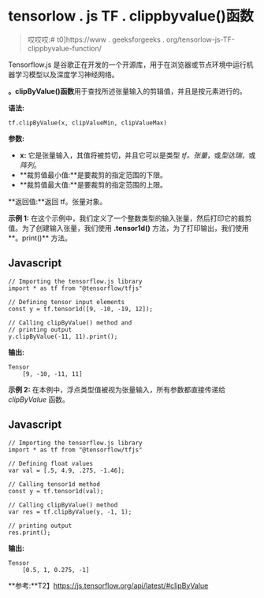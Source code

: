 # tensorlow . js TF . clippbyvalue()函数

> 哎哎哎:# t0]https://www . geeksforgeeks . org/tensorlow-js-TF-clippbyvalue-function/

Tensorflow.js 是谷歌正在开发的一个开源库，用于在浏览器或节点环境中运行机器学习模型以及深度学习神经网络。

**。clipByValue()函数**用于查找所述张量输入的剪辑值，并且是按元素进行的。

**语法:**

```
tf.clipByValue(x, clipValueMin, clipValueMax)
```

**参数:**

*   **x:** 它是张量输入，其值将被剪切，并且它可以是类型 *tf。张量*，或*型达瑞*，或*阵列*。
*   **裁剪值最小值:**是要裁剪的指定范围的下限。
*   **裁剪值最大值:**是要裁剪的指定范围的上限。

**返回值:**返回 tf。张量对象。

**示例 1:** 在这个示例中，我们定义了一个整数类型的输入张量，然后打印它的裁剪值。为了创建输入张量，我们使用 **.tensor1d()** 方法，为了打印输出，我们使用**。print()** 方法。

## Javascript

```
// Importing the tensorflow.js library
import * as tf from "@tensorflow/tfjs"

// Defining tensor input elements
const y = tf.tensor1d([9, -10, -19, 12]);

// Calling clipByValue() method and
// printing output
y.clipByValue(-11, 11).print();
```

**输出:**

```
Tensor
    [9, -10, -11, 11]
```

**示例 2:** 在本例中，浮点类型值被视为张量输入，所有参数都直接传递给 *clipByValue* 函数。

## Javascript

```
// Importing the tensorflow.js library 
import * as tf from "@tensorflow/tfjs"

// Defining float values
var val = [.5, 4.9, .275, -1.46];

// Calling tensor1d method
const y = tf.tensor1d(val);

// Calling clipByValue() method
var res = tf.clipByValue(y, -1, 1);

// printing output
res.print();
```

**输出:**

```
Tensor
    [0.5, 1, 0.275, -1]
```

**参考:**T2】https://js.tensorflow.org/api/latest/#clipByValue